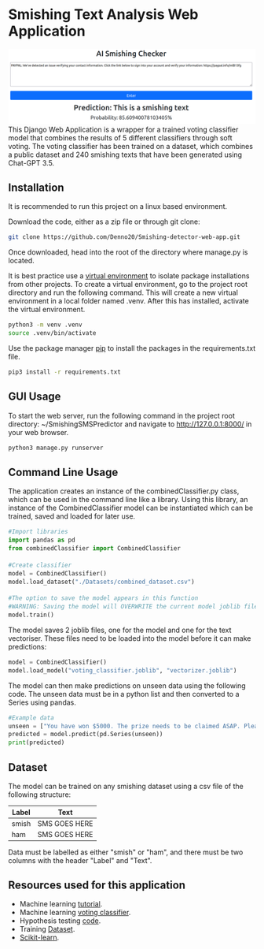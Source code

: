 # Smishing Text Analysis Web Application
![image](images/banner.png)
This Django Web Application is a wrapper for a trained voting classifier model that combines the results of 5 different classifiers through soft voting. The voting classifier has been trained on a dataset, which combines a public dataset and 240 smishing texts that have been generated using Chat-GPT 3.5. 

## Installation

It is recommended to run this project on a linux based environment.

Download the code, either as a zip file or through git clone:

```bash
git clone https://github.com/Denno20/Smishing-detector-web-app.git
```

Once downloaded, head into the root of the directory where manage.py is located.

It is best practice use a [virtual environment](https://packaging.python.org/en/latest/guides/installing-using-pip-and-virtual-environments/) to isolate package installations from other projects. To create a virtual environment, go to the project root directory and run the following command. This will create a new virtual environment in a local folder named .venv. After this has installed, activate the virtual environment.

```bash
python3 -m venv .venv
source .venv/bin/activate
```

Use the package manager [pip](https://pip.pypa.io/en/stable/) to install the packages in the requirements.txt file.

```bash
pip3 install -r requirements.txt
```

## GUI Usage

To start the web server, run the following command in the project root directory: ~/SmishingSMSPredictor and navigate to http://127.0.0.1:8000/ in your web browser.

```bash
python3 manage.py runserver
```
## Command Line Usage

The application creates an instance of the combinedClassifier.py class, which can be used in the command line like a library. Using this library, an instance of the CombinedClassifier model can be instantiated which can be trained, saved and loaded for later use.

```python
#Import libraries
import pandas as pd
from combinedClassifier import CombinedClassifier

#Create classifier
model = CombinedClassifier()
model.load_dataset("./Datasets/combined_dataset.csv")

#The option to save the model appears in this function
#WARNING: Saving the model will OVERWRITE the current model joblib files saved in memory
model.train()
```
The model saves 2 joblib files, one for the model and one for the text vectoriser. These files need to be loaded into the model before it can make predictions:

```python
model = CombinedClassifier()
model.load_model("voting_classifier.joblib", "vectorizer.joblib")
```

The model can then make predictions on unseen data using the following code. The unseen data must be in a python list and then converted to a Series using pandas.

```python
#Example data
unseen = ["You have won $5000. The prize needs to be claimed ASAP. Please reply with your bank information so we can deposit the money into your account.", "Hey, see you soon!"]
predicted = model.predict(pd.Series(unseen))
print(predicted)
```

## Dataset
The model can be trained on any smishing dataset using a csv file of the following structure:

| Label    | Text          |
| -------- | ------------- |
| smish    | SMS GOES HERE |
| ham      | SMS GOES HERE |

Data must be labelled as either "smish" or "ham", and there must be two columns with the header "Label" and "Text".

## Resources used for this application

* Machine learning [tutorial](https://www.kaggle.com/code/llabhishekll/text-preprocessing-and-sms-spam-detection/notebook).
* Machine learning [voting classifier](https://scikit-learn.org/stable/modules/generated/sklearn.ensemble.VotingClassifier.html).
* Hypothesis testing [code](https://www.geeksforgeeks.org/understanding-hypothesis-testing/).
* Training [Dataset](https://www.kaggle.com/datasets/galactus007/sms-smishing-collection-data-set).
* [Scikit-learn](https://scikit-learn.org/stable/).


